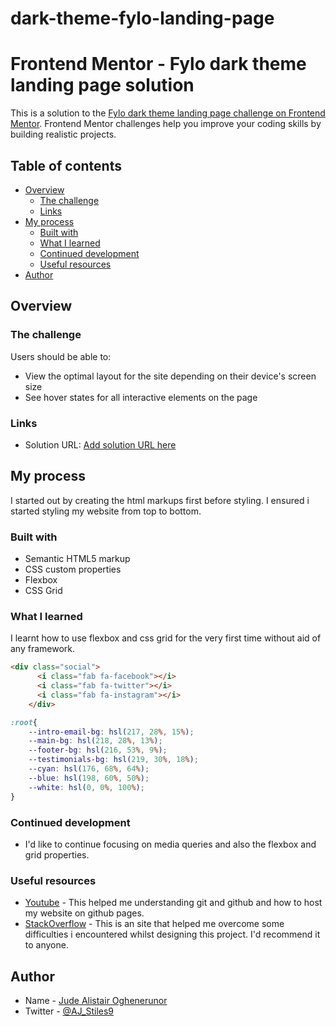 # dark-theme-fylo-landing-page
# Frontend Mentor - Fylo dark theme landing page solution

This is a solution to the [Fylo dark theme landing page challenge on Frontend Mentor](https://www.frontendmentor.io/challenges/fylo-dark-theme-landing-page-5ca5f2d21e82137ec91a50fd). Frontend Mentor challenges help you improve your coding skills by building realistic projects. 

## Table of contents

- [Overview](#overview)
  - [The challenge](#the-challenge)
  - [Links](#links)
- [My process](#my-process)
  - [Built with](#built-with)
  - [What I learned](#what-i-learned)
  - [Continued development](#continued-development)
  - [Useful resources](#useful-resources)
- [Author](#author)

## Overview

### The challenge

Users should be able to:

- View the optimal layout for the site depending on their device's screen size
- See hover states for all interactive elements on the page

### Links

- Solution URL: [Add solution URL here](https://your-solution-url.com)

## My process
I started out by creating the html markups first before styling. I ensured i started styling my website from top to bottom.

### Built with

- Semantic HTML5 markup
- CSS custom properties
- Flexbox
- CSS Grid


### What I learned

I learnt how to use flexbox and css grid for the very first time without aid of any framework.


```html
<div class="social">
      <i class="fab fa-facebook"></i>
      <i class="fab fa-twitter"></i>
      <i class="fab fa-instagram"></i>
    </div>
```
```css
:root{
    --intro-email-bg: hsl(217, 28%, 15%);
    --main-bg: hsl(218, 28%, 13%);
    --footer-bg: hsl(216, 53%, 9%);
    --testimonials-bg: hsl(219, 30%, 18%);
    --cyan: hsl(176, 68%, 64%);
    --blue: hsl(198, 60%, 50%);
    --white: hsl(0, 0%, 100%);
}
```

### Continued development

- I'd like to continue focusing on media queries and also the flexbox and grid properties.

### Useful resources

- [Youtube](https://www.youtube.com) - This helped me understanding git and github and how to host my website on github pages.
- [StackOverflow](https://www.stackoverflow.com) - This is an site that helped me overcome some difficulties i encountered whilst designing this project. I'd recommend it to anyone.


## Author

- Name - [Jude Alistair Oghenerunor](https://www.your-site.com)
- Twitter - [@AJ_Stiles9](https://www.twitter.com/@AJ_Stiles9)
